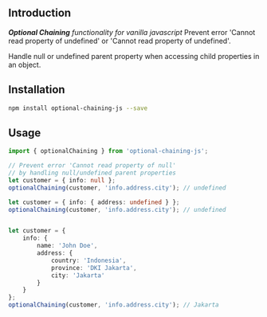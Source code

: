 <!-- [![codecov](https://codecov.io/gh/rimara14/optional-chaining/branch/master/graph/badge.svg?token=7PGMPH66IV)](https://codecov.io/gh/rimara14/optional-chaining) -->

## Introduction
***Optional Chaining** functionality for vanilla javascript* 
Prevent error 'Cannot read property of undefined' or 'Cannot read property of undefined'.

Handle null or undefined parent property when accessing child properties in an object.

## Installation
```bash
npm install optional-chaining-js --save
```

## Usage
```ts
import { optionalChaining } from 'optional-chaining-js';

// Prevent error 'Cannot read property of null'
// by handling null/undefined parent properties
let customer = { info: null };
optionalChaining(customer, 'info.address.city'); // undefined

let customer = { info: { address: undefined } };
optionalChaining(customer, 'info.address.city'); // undefined


let customer = {
    info: {
        name: 'John Doe',
        address: {
            country: 'Indonesia',
            province: 'DKI Jakarta',
            city: 'Jakarta'
        }
    }
};
optionalChaining(customer, 'info.address.city'); // Jakarta
```
